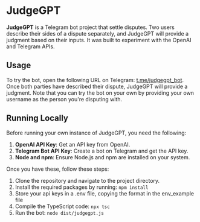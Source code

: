 
# JudgeGPT

**JudgeGPT** is a Telegram bot project that settle disputes. Two users describe their sides of a dispute separately, and JudgeGPT will provide a judgment based on their inputs. It was built to experiment with the OpenAI and Telegram APIs.

## Usage

To try the bot, open the following URL on Telegram: [t.me/judgegpt_bot](https://t.me/judgegpt_bot). Once both parties have described their dispute, JudgeGPT will provide a judgment.  Note that you can try the bot on your own by providing your own username as the person you're disputing with.

## Running Locally

Before running your own instance of JudgeGPT, you need the following:

1. **OpenAI API Key**: Get an API key from OpenAI.
2. **Telegram Bot API Key**: Create a bot on Telegram and get the API key.
3. **Node and npm**: Ensure Node.js and npm are installed on your system.

Once you have these, follow these steps:

1. Clone the repository and navigate to the project directory.
2. Install the required packages by running:
`npm install`
3. Store your api keys in a .env file, copying the format in the env_example file
4. Compile the TypeScript code:
`npx tsc`
5. Run the bot:
`node dist/judgegpt.js`





